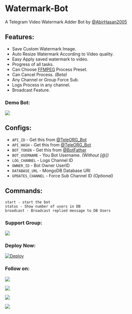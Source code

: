 # Watermark-Bot
A Telegram Video Watermark Adder Bot by [@AbirHasan2005](https://github.com/AbirHasan2005)

## Features:
- Save Custom Watermark Image.
- Auto Resize Watermark According to Video quality.
- Easy Apply saved watermark to video.
- Progress of all tasks.
- Can Choose [FFMPEG](https://www.ffmpeg.org/) Process Preset.
- Can Cancel Process. *(Beta)*
- Any Channel or Group Force Sub.
- Logs Process in any channel.
- Broadcast Feature.

### Demo Bot:
<a href="https://t.me/VideoWatermark_Bot"><img src="https://img.shields.io/badge/Demo-Telegram%20Bot-blue.svg?logo=telegram"></a>

## Configs:
- `API_ID` - Get this from [@TeleORG_Bot](https://t.me/TeleORG_Bot)
- `API_HASH` - Get this from [@TeleORG_Bot](https://t.me/TeleORG_Bot)
- `BOT_TOKEN` - Get this from [@BotFather](https://t.me/BotFather)
- `BOT_USERNAME` - You Bot Username. *(Without [@])*
- `LOG_CHANNEL` - Logs Channel ID
- `OWNER_ID` - Bot Owner UserID
- `DATABASE_URL` - MongoDB Database URI
- `UPDATES_CHANNEL` - Force Sub Channel ID *(Optional)*

## Commands:
```
start - start the bot
status - Show number of users in DB
broadcast - Broadcast replied message to DB Users
```

### Support Group:
<a href="https://t.me/linux_repo"><img src="https://img.shields.io/badge/Telegram-Join%20Telegram%20Group-blue.svg?logo=telegram"></a>

### Deploy Now:
[![Deploy](https://www.herokucdn.com/deploy/button.svg)](https://heroku.com/deploy?template=https://github.com/AbirHasan2005/Watermark-Bot)

### Follow on:
<p align="left">
<a href="https://github.com/AbirHasan2005"><img src="https://img.shields.io/badge/GitHub-Follow%20on%20GitHub-inactive.svg?logo=github"></a>
</p>
<p align="left">
<a href="https://twitter.com/AbirHasan2005"><img src="https://img.shields.io/badge/Twitter-Follow%20on%20Twitter-informational.svg?logo=twitter"></a>
</p>
<p align="left">
<a href="https://facebook.com/AbirHasan2005"><img src="https://img.shields.io/badge/Facebook-Follow%20on%20Facebook-blue.svg?logo=facebook"></a>
</p>
<p align="left">
<a href="https://instagram.com/AbirHasan2005"><img src="https://img.shields.io/badge/Instagram-Follow%20on%20Instagram-important.svg?logo=instagram"></a>
</p>